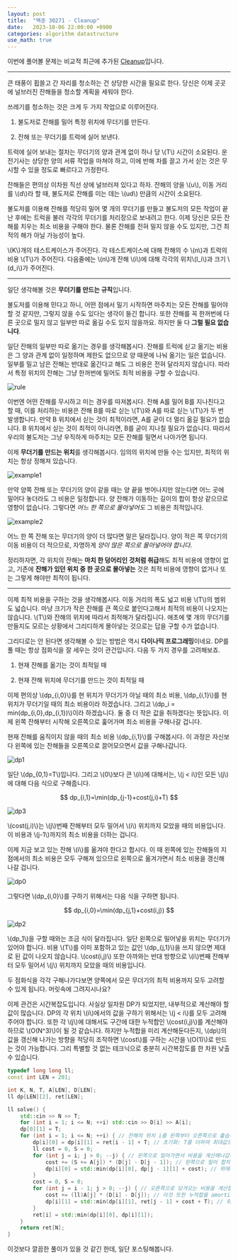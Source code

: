 ```yaml
---
layout: post
title:  "백준 30271 - Cleanup"
date:   2023-10-06 22:00:00 +0900
categories: algorithm datastructure
use_math: true
---
```


이번에 풀어볼 문제는 비교적 최근에 추가된 [Cleanup][q]입니다.

- - -

큰 태풍이 휩쓸고 간 자리를 청소하는 건 상당한 시간을 필요로 한다. 당신은 이제 곳곳에 널브러진 잔해들을 청소할 계획을 세워야 한다.

쓰레기를 청소하는 것은 크게 두 가지 작업으로 이루어진다.

1. 불도저로 잔해를 밀어 특정 위치에 무더기를 만든다.

2. 잔해 또는 무더기를 트럭에 실어 보낸다.

트럭에 실어 보내는 절차는 무더기의 양과 관계 없이 하나 당 \\(T\\) 시간이 소요된다. 운전기사는 상당한 양의 서류 작업을 마쳐야 하고, 이에 반해 차를 끌고 가서 싣는 것은 무시할 수 있을 정도로 빠르다고 가정한다.

잔해들은 편의상 이차원 직선 상에 널브러져 있다고 하자. 잔해의 양을 \\(u\\), 이동 거리를 \\(d\\)라 할 때, 불도저로 잔해를 미는 데는 \\(ud\\) 만큼의 시간이 소요된다.

불도저를 이용해 잔해를 적당히 밀어 몇 개의 무더기를 만들고 불도저의 모든 작업이 끝난 후에는 트럭을 불러 각각의 무더기를 처리장으로 보내려고 한다. 이제 당신은 모든 잔해를 치우는 최소 비용을 구해야 한다. 물론 잔해를 전혀 밀지 않을 수도 있지만, 그건 최적의 해가 아닐 가능성이 높다.

\\(K\\)개의 테스트케이스가 주어진다.
각 테스트케이스에 대해 잔해의 수 \\(n\\)과 트럭의 비용 \\(T\\)가 주어진다.
다음줄에는 \\(n\\)개 잔해 \\(i\\)에 대해 각각의 위치\\(l_i\\)과 크기 \\(d_i\\)가 주어진다. 
- - -

일단 생각해볼 것은 **무더기를 만드는 규칙**입니다. 

불도저를 이용해 민다고 하니, 어떤 점에서 밀기 시작하면 마주치는 모든 잔해를 밀어야 할 것 같지만, 그렇지 않을 수도 있다는 생각이 들긴 합니다. 또한 잔해를 꼭 한꺼번에 다른 곳으로 밀지 않고 일부만 따로 옮길 수도 있지 않을까요. 하지만 둘 다 **그럴 필요 없습니다**.

일단 잔해의 일부만 따로 옮기는 경우를 생각해봅시다. 잔해를 트럭에 싣고 옮기는 비용은 그 양과 관계 없이 일정하며 제한도 없으므로 양 때문에 나눠 옮기는 일은 없습니다. 일부를 밀고 남은 잔해는 반대로 옮긴다고 해도 그 비용은 전혀 달라지지 않습니다. 따라서 특정 위치의 잔해는 그냥 한꺼번에 밀어도 최적 비용을 구할 수 있습니다.

![rule](/assets/images/2023-10-06-q30271/rule.png)

이번엔 어떤 잔해를 무시하고 미는 경우를 따져봅시다. 잔해 A를 밀어 B를 지나친다고 할 때, 이를 처리하는 비용은 잔해 B를 따로 싣는 \\(T\\)와 A를 따로 싣는 \\(T\\)가 두 번 발생합니다. 만약 B 위치에서 싣는 것이 최적이라면, A를 굳이 더 멀리 옮길 필요가 없습니다. B 위치에서 싣는 것이 최적이 아니라면, B를 굳이 지나칠 필요가 없습니다. 따라서 우리의 불도저는 그냥 우직하게 마주치는 모든 잔해를 밀면서 나아가면 됩니다.

이제 **무더기를 만드는 위치**를 생각해봅시다. 임의의 위치에 만들 수는 있지만, 최적의 위치는 항상 정해져 있습니다.

![example1](/assets/images/2023-10-06-q30271/example1.png)

만약 양쪽 잔해 또는 무더기의 양이 같을 때는 양 끝을 벗어나지만 않는다면 어느 곳에 밀어다 놓더라도 그 비용은 일정합니다. 양 잔해가 이동하는 길이의 합이 항상 같으므로 영향이 없습니다. 그렇다면 *어느 한 쪽으로 몰아넣어도* 그 비용은 최적입니다.

![example2](/assets/images/2023-10-06-q30271/example2.png)

어느 한 쪽 잔해 또는 무더기의 양이 더 많다면 말은 달라집니다. 양이 적은 쪽 무더기의 이동 비용이 더 적으므로, 자명하게 *양이 많은 쪽으로 몰아넣어야 합니다*.

정리하자면, 각 위치의 잔해는 **마치 한 덩어리인 것처럼 취급**해도 최적 비용에 영향이 없고, 기존에 **잔해가 있던 위치 중 한 곳으로 몰아넣는** 것은 최적 비용에 영향이 없거나 또는 그렇게 해야만 최적이 됩니다.

- - -

이제 최적 비용을 구하는 것을 생각해봅시다. 이동 거리의 폭도 넓고 비용 \\(T\\)의 범위도 넓습니다. 마냥 크기가 작은 잔해를 큰 쪽으로 붙인다고해서 최적의 비용이 나오지는 않습니다. \\(T\\)와 잔해의 위치에 따라서 최적해가 달라집니다. 애초에 몇 개의 무더기를 만들지도 모르는 상황에서 그리디하게 몰아넣는 것으로는 답을 구할 수가 없습니다.

그리디로는 안 된다면 생각해볼 수 있는 방법은 역시 **다이나믹 프로그래밍**이네요. DP를 풀 때는 항상 점화식을 잘 세우는 것이 관건입니다. 다음 두 가지 경우를 고려해보죠.

1. 현재 잔해를 옮기는 것이 최적일 때

2. 현재 잔해 위치에 무더기를 만드는 것이 최적일 때

이제 편의상 \\(dp_{i,0}\\)를 현 위치가 무더기가 아닐 때의 최소 비용, \\(dp_{i,1}\\)를 현 위치가 무더기일 때의 최소 비용이라 하겠습니다. 그리고 \\(dp_i = min(dp_{i,0},dp_{i,1})\\)이라 하겠습니다. 둘 중 더 작은 값을 취하겠다는 뜻입니다. 이제 왼쪽 잔해부터 시작해 오른쪽으로 훑어가며 최소 비용을 구해나갈 겁니다.

현재 잔해를 움직이지 않을 때의 최소 비용 \\(dp_{i,1}\\)를 구해봅시다. 이 과정은 자신보다 왼쪽에 있는 잔해들을 오른쪽으로 끌어모으면서 값을 구해나갑니다.

![dp1](/assets/images/2023-10-06-q30271/dp1.png)

일단 \\(dp_{0,1}=T\\)입니다. 그리고 \\(0\\)보다 큰 \\(i\\)에 대해서는, \\(j &lt; i\\)인 모든 \\(j\\)에 대해 다음 식으로 구해줍니다.

<center>$$ dp_{i,1}=\min(dp_{j-1}+cost(j,i)+T) $$</center>

![dp3](/assets/images/2023-10-06-q30271/dp3.png)

\\(cost(j,i)\\)는 \\(j\\)번째 잔해부터 모두 밀어서 \\(i\\) 위치까지 모았을 때의 비용입니다. 이 비용과 \\(j-1\\)까지의 최소 비용을 더하는 겁니다. 

이제 지금 보고 있는 잔해 \\(i\\)를 옮겨야 한다고 합시다. 이 때 왼쪽에 있는 잔해들의 지점에서의 최소 비용은 모두 구해져 있으므로 왼쪽으로 옮겨가면서 최소 비용을 갱신해 나갈 겁니다. 

![dp0](/assets/images/2023-10-06-q30271/dp0.png)

그렇다면 \\(dp_{i,0}\\)를 구하기 위해서는 다음 식을 구하면 됩니다.

<center>$$ dp_{i,0}=\min(dp_{j,1}+cost(i,j)) $$</center>

![dp2](/assets/images/2023-10-06-q30271/dp2.png)

\\(dp_1\\)을 구할 때와는 조금 식이 달라집니다. 일단 왼쪽으로 밀어넣을 위치는 무더기가 있어야 합니다. 비용 \\(T\\)를 이미 포함하고 있는 값인 \\(dp_{j,1}\\)을 쓰지 않으면 제대로 된 값이 나오지 않습니다. \\(cost(i,j)\\) 또한 아까와는 반대 방향으로 \\(i\\)번째 잔해부터 모두 밀어서 \\(j\\) 위치까지 모았을 때의 비용입니다.

두 점화식을 각각 구해나가다보면 양쪽에서 모은 무더기의 최적 비용까지 모두 고려할 수 있게 됩니다. 머릿속에 그려지시나요?

이제 관건은 시간복잡도입니다. 사실상 일차원 DP가 되었지만, 내부적으로 계산해야 할 값이 많습니다. DP의 각 위치 \\(i\\)에서의 값을 구하기 위해서는 \\(j &lt; i\\)를 모두 고려해주어야 합니다. 또한 각 \\(j\\)에 대해서도 구간에 대한 누적합인 \\(cost(i,j)\\)를 계산해야 하므로 \\(O(N^3)\\)이 될 것 같습니다. 하지만 누적합을 미리 계산해둔다든지, \\(dp\\)의 값을 갱신해 나가는 방향을 적당히 조작하면 \\(cost\\)를 구하는 시간을 \\(O(1)\\)로 만드는 것이 가능합니다. 그리 특별할 것 없는 테크닉으로 충분히 시간복잡도를 한 차원 낮출 수 있습니다.

```cpp
typedef long long ll;
const int LEN = 201;

int K, N, T, A[LEN], D[LEN];
ll dp[LEN][2], ret[LEN];

ll solve() {
	std::cin >> N >> T;
	for (int i = 1; i <= N; ++i) std::cin >> D[i] >> A[i];
	dp[0][1] = T;
	for (int i = 1; i <= N; ++i) { // 잔해의 위치 i를 왼쪽부터 오른쪽으로 훑습니다
		dp[i][0] = dp[i][1] = ret[i - 1] + T; // 초기화: T를 더하여 최대값으로 만들어줍니다
		ll cost = 0, S = 0;
		for (int j = i; j > 0; --j) { // 왼쪽으로 밀어가면서 비용을 계산해나갑니다
			cost += (S += A[j]) * (D[j] - D[j - 1]); // 왼쪽으로 밀어 합치는 비용을 amortized O(1)로 계산합니다
			dp[i][0] = std::min(dp[i][0], dp[j - 1][1] + cost); // 위에서 설명한 점화식과 같습니다
		}
		cost = 0, S = 0;
		for (int j = i - 1; j > 0; --j) { // 오른쪽으로 당겨오는 비용을 계산합니다
			cost += (ll)A[j] * (D[i] - D[j]); // 이것 또한 누적합을 amortized O(1)로 계산합니다
			dp[i][1] = std::min(dp[i][1], ret[j - 1] + cost + T); // 위에서 설명한 점화식과 같습니다
		}
		ret[i] = std::min(dp[i][0], dp[i][1]);
	}
	return ret[N];
}
```

이것보다 깔끔한 풀이가 있을 것 같긴 한데, 일단 포스팅해봅니다.

[q]:https://www.acmicpc.net/problem/30271